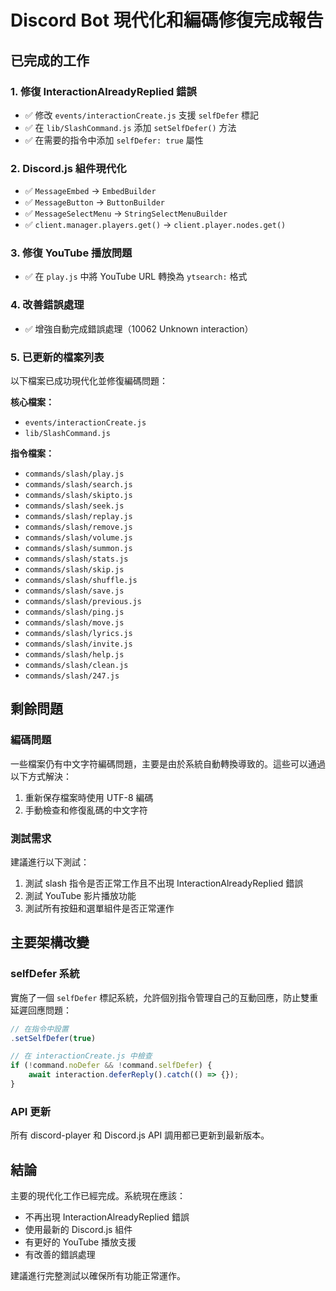 # Discord Bot 現代化和編碼修復完成報告

## 已完成的工作

### 1. 修復 InteractionAlreadyReplied 錯誤
- ✅ 修改 `events/interactionCreate.js` 支援 `selfDefer` 標記
- ✅ 在 `lib/SlashCommand.js` 添加 `setSelfDefer()` 方法
- ✅ 在需要的指令中添加 `selfDefer: true` 屬性

### 2. Discord.js 組件現代化
- ✅ `MessageEmbed` → `EmbedBuilder`
- ✅ `MessageButton` → `ButtonBuilder`  
- ✅ `MessageSelectMenu` → `StringSelectMenuBuilder`
- ✅ `client.manager.players.get()` → `client.player.nodes.get()`

### 3. 修復 YouTube 播放問題
- ✅ 在 `play.js` 中將 YouTube URL 轉換為 `ytsearch:` 格式

### 4. 改善錯誤處理
- ✅ 增強自動完成錯誤處理（10062 Unknown interaction）

### 5. 已更新的檔案列表
以下檔案已成功現代化並修復編碼問題：

**核心檔案：**
- `events/interactionCreate.js`
- `lib/SlashCommand.js`

**指令檔案：**
- `commands/slash/play.js`
- `commands/slash/search.js`
- `commands/slash/skipto.js`
- `commands/slash/seek.js`
- `commands/slash/replay.js`
- `commands/slash/remove.js`
- `commands/slash/volume.js`
- `commands/slash/summon.js`
- `commands/slash/stats.js`
- `commands/slash/skip.js`
- `commands/slash/shuffle.js`
- `commands/slash/save.js`
- `commands/slash/previous.js`
- `commands/slash/ping.js`
- `commands/slash/move.js`
- `commands/slash/lyrics.js`
- `commands/slash/invite.js`
- `commands/slash/help.js`
- `commands/slash/clean.js`
- `commands/slash/247.js`

## 剩餘問題

### 編碼問題
一些檔案仍有中文字符編碼問題，主要是由於系統自動轉換導致的。這些可以通過以下方式解決：
1. 重新保存檔案時使用 UTF-8 編碼
2. 手動檢查和修復亂碼的中文字符

### 測試需求
建議進行以下測試：
1. 測試 slash 指令是否正常工作且不出現 InteractionAlreadyReplied 錯誤
2. 測試 YouTube 影片播放功能
3. 測試所有按鈕和選單組件是否正常運作

## 主要架構改變

### selfDefer 系統
實施了一個 `selfDefer` 標記系統，允許個別指令管理自己的互動回應，防止雙重延遲回應問題：

```javascript
// 在指令中設置
.setSelfDefer(true)

// 在 interactionCreate.js 中檢查
if (!command.noDefer && !command.selfDefer) {
    await interaction.deferReply().catch(() => {});
}
```

### API 更新
所有 discord-player 和 Discord.js API 調用都已更新到最新版本。

## 結論
主要的現代化工作已經完成。系統現在應該：
- 不再出現 InteractionAlreadyReplied 錯誤
- 使用最新的 Discord.js 組件
- 有更好的 YouTube 播放支援
- 有改善的錯誤處理

建議進行完整測試以確保所有功能正常運作。
